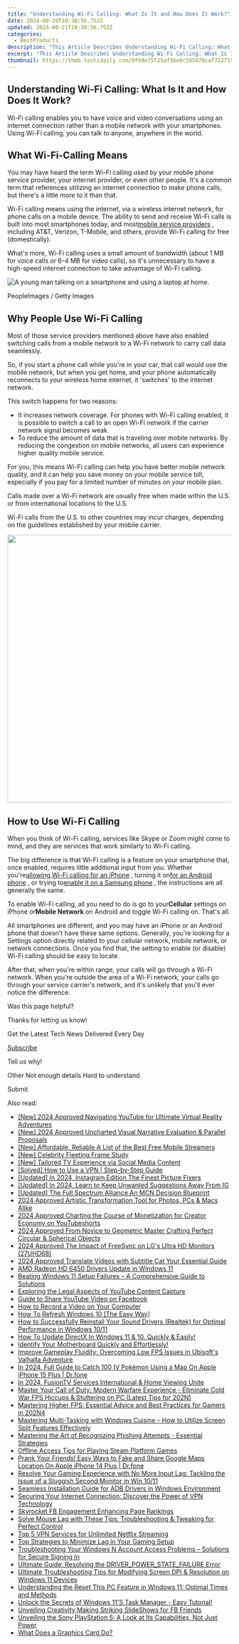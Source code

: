 ```yaml
---
title: "Understanding Wi-Fi Calling: What Is It and How Does It Work?"
date: 2024-08-20T10:38:56.752Z
updated: 2024-08-21T10:38:56.752Z
categories:
  - BestProducts
description: "This Article Describes Understanding Wi-Fi Calling: What Is It and How Does It Work?"
excerpt: "This Article Describes Understanding Wi-Fi Calling: What Is It and How Does It Work?"
thumbnail: https://thmb.techidaily.com/0fb9e75f25af36e0c595b70caf722719ae176ebbaafa4088d329d674adb3fc6f.jpg
---
```


## Understanding Wi-Fi Calling: What Is It and How Does It Work?
 Wi-Fi calling enables you to have voice and video conversations using an internet connection rather than a mobile network with your smartphones. Using Wi-Fi calling, you can talk to anyone, anywhere in the world.

## What Wi-Fi-Calling Means

 You may have heard the term Wi-Fi calling used by your mobile phone service provider, your internet provider, or even other people. It's a common term that references utilizing an internet connection to make phone calls, but there's a little more to it than that.

 Wi-Fi calling means using the internet, via a wireless internet network, for phone calls on a mobile device. The ability to send and receive Wi-Fi calls is built into most smartphones today, and most[mobile service providers](https://www.lifewire.com/what-is-a-mobile-carrier-2373339) , including AT&T, Verizon, T-Mobile, and others, provide Wi-Fi calling for free (domestically).

 What's more, Wi-Fi calling uses a small amount of bandwidth (about 1 MB for voice calls or 6-4 MB for video calls), so it's unnecessary to have a high-speed internet connection to take advantage of Wi-Fi calling.

![A young man talking on a smartphone and using a laptop at home.](https://www.lifewire.com/thmb/KLzUJ0fFYvK42aQkegmRIgl5Wn8=/1500x0/filters:no_upscale():max_bytes(150000):strip_icc():format(webp)/GettyImages-1187582500-d71cdd9c911f4da39702a729801e44f7.jpg)

 ​PeopleImages / Getty Images

## Why People Use Wi-Fi Calling

 Most of those service providers mentioned above have also enabled switching calls from a mobile network to a Wi-Fi network to carry call data seamlessly.

 So, if you start a phone call while you're in your car, that call would use the mobile network, but when you get home, and your phone automatically reconnects to your wireless home internet, it 'switches' to the internet network.

 This switch happens for two reasons:

* It increases network coverage. For phones with Wi-Fi calling enabled, it is possible to switch a call to an open Wi-Fi network if the carrier network signal becomes weak.
* To reduce the amount of data that is traveling over mobile networks. By reducing the congestion on mobile networks, all users can experience higher quality mobile service.

 For you, this means Wi-Fi calling can help you have better mobile network quality, and it can help you save money on your mobile service bill, especially if you pay for a limited number of minutes on your mobile plan.

 Calls made over a Wi-Fi network are usually free when made within the U.S. or from international locations to the U.S.

 Wi-Fi calls from the U.S. to other countries may incur charges, depending on the guidelines established by your mobile carrier.

<!-- affiliate ads begin -->
<a href="https://appsumo.8odi.net/c/5597632/2082541/7443" target="_top" id="2082541"><img src="//a.impactradius-go.com/display-ad/7443-2082541" border="0" alt="" width="1200" height="600"/></a><img height="0" width="0" src="https://appsumo.8odi.net/i/5597632/2082541/7443" style="position:absolute;visibility:hidden;" border="0" />
<!-- affiliate ads end -->
## How to Use Wi-Fi Calling

 When you think of Wi-Fi calling, services like Skype or Zoom might come to mind, and they are services that work similarly to Wi-Fi calling.

 The big difference is that Wi-Fi calling is a feature on your smartphone that, once enabled, requires little additional input from you. Whether you're[allowing Wi-Fi calling for an iPhone](https://www.lifewire.com/use-iphone-wifi-calling-1999746) , turning it on[for an Android phone](https://www.lifewire.com/enabling-wifi-calling-on-android-4684146) , or trying to[enable it on a Samsung phone](https://www.lifewire.com/enable-wifi-calling-on-samsung-phone-4684472) , the instructions are all generally the same.

 To enable Wi-Fi calling, all you need to do is go to your**Cellular** settings on iPhone or**Mobile Network** on Android and toggle Wi-Fi calling on. That's all.

 All smartphones are different, and you may have an iPhone or an Android phone that doesn't have these same options. Generally, you're looking for a Settings option directly related to your cellular network, mobile network, or network connections. Once you find that, the setting to enable (or disable) Wi-Fi calling should be easy to locate.

 After that, when you're within range, your calls will go through a Wi-Fi network. When you're outside the area of a Wi-Fi network, your calls go through your service carrier's network, and it's unlikely that you'll ever notice the difference.

Was this page helpful?

Thanks for letting us know!

 Get the Latest Tech News Delivered Every Day

[Subscribe](https://www.lifewire.com/#)

Tell us why!

 Other  Not enough details  Hard to understand

 Submit

<ins class="adsbygoogle"
     style="display:block"
     data-ad-format="autorelaxed"
     data-ad-client="ca-pub-7571918770474297"
     data-ad-slot="1223367746"></ins>



<ins class="adsbygoogle"
     style="display:block"
     data-ad-client="ca-pub-7571918770474297"
     data-ad-slot="8358498916"
     data-ad-format="auto"
     data-full-width-responsive="true"></ins>

<span class="atpl-alsoreadstyle">Also read:</span>
<div><ul>
<li><a href="https://youtube-blog.techidaily.com/024-approved-navigating-youtube-for-ultimate-virtual-reality-adventures/"><u>[New] 2024 Approved  Navigating YouTube for Ultimate Virtual Reality Adventures</u></a></li>
<li><a href="https://desktop-recording.techidaily.com/new-2024-approved-uncharted-visual-narrative-evaluation-and-parallel-proposals/"><u>[New] 2024 Approved  Uncharted Visual Narrative Evaluation & Parallel Proposals</u></a></li>
<li><a href="https://extra-resources.techidaily.com/new-affordable-reliable-a-list-of-the-best-free-mobile-streamers/"><u>[New] Affordable, Reliable  A List of the Best Free Mobile Streamers</u></a></li>
<li><a href="https://vimeo-videos.techidaily.com/new-celebrity-fleeting-frame-study/"><u>[New] Celebrity Fleeting Frame Study</u></a></li>
<li><a href="https://facebook-video-content.techidaily.com/new-tailored-tv-experience-via-social-media-content/"><u>[New] Tailored TV Experience via Social Media Content</u></a></li>
<li><a href="https://tech-renaissance.techidaily.com/solved-how-to-use-a-vpn-step-by-step-guide/"><u>[Solved] How to Use a VPN | Step-by-Step Guide</u></a></li>
<li><a href="https://instagram-video-recordings.techidaily.com/updated-in-2024-instagram-edition-the-finest-picture-fixers/"><u>[Updated] In 2024, Instagram Edition  The Finest Picture Fixers</u></a></li>
<li><a href="https://instagram-video-recordings.techidaily.com/updated-in-2024-learn-to-keep-unwanted-suggestions-away-from-ig/"><u>[Updated] In 2024, Learn to Keep Unwanted Suggestions Away From IG</u></a></li>
<li><a href="https://facebook-record-videos.techidaily.com/updated-the-full-spectrum-alliance-an-mcn-decision-blueprint/"><u>[Updated] The Full Spectrum Alliance  An MCN Decision Blueprint</u></a></li>
<li><a href="https://fox-http.techidaily.com/2024-approved-artistic-transformation-tool-for-photos-pcs-and-macs-alike/"><u>2024 Approved  Artistic Transformation Tool for Photos, PCs & Macs Alike</u></a></li>
<li><a href="https://youtube-video-recordings.techidaily.com/2024-approved-charting-the-course-of-monetization-for-creator-economy-on-youtubeshorts/"><u>2024 Approved  Charting the Course of Monetization for Creator Economy on YouTubeshorts</u></a></li>
<li><a href="https://screen-capture.techidaily.com/2024-approved-from-novice-to-geometric-master-crafting-perfect-circular-and-spherical-objects/"><u>2024 Approved  From Novice to Geometric Master  Crafting Perfect Circular & Spherical Objects</u></a></li>
<li><a href="https://fox-hovers.techidaily.com/2024-approved-the-impact-of-freesync-on-lgs-ultra-hd-monitors-27uhd68/"><u>2024 Approved  The Impact of FreeSync on LG's Ultra HD Monitors (27UHD68)</u></a></li>
<li><a href="https://ai-video-translation.techidaily.com/2024-approved-translate-videos-with-subtitle-cat-your-essential-guide/"><u>2024 Approved Translate Videos with Subtitle Cat Your Essential Guide</u></a></li>
<li><a href="https://tech-renaissance.techidaily.com/amd-radeon-hd-6450-drivers-update-in-windows-11/"><u>AMD Radeon HD 6450 Drivers Update in Windows 11</u></a></li>
<li><a href="https://tech-renaissance.techidaily.com/beating-windows-11-setup-failures-a-comprehensive-guide-to-solutions/"><u>Beating Windows 11 Setup Failures – A Comprehensive Guide to Solutions</u></a></li>
<li><a href="https://youtube-videos.techidaily.com/exploring-the-legal-aspects-of-youtube-content-capture/"><u>Exploring the Legal Aspects of YouTube Content Capture</u></a></li>
<li><a href="https://youtube-webster.techidaily.com/-to-share-youtube-video-on-facebook/"><u>Guide to Share YouTube Video on Facebook</u></a></li>
<li><a href="https://tech-renaissance.techidaily.com/how-to-record-a-video-on-your-computer/"><u>How to Record a Video on Your Computer</u></a></li>
<li><a href="https://tech-renaissance.techidaily.com/how-to-refresh-windows-10-the-easy-way/"><u>How To Refresh Windows 10 [The Easy Way]</u></a></li>
<li><a href="https://tech-renaissance.techidaily.com/how-to-successfully-reinstall-your-sound-drivers-realtek-for-optimal-performance-in-windows-1011/"><u>How to Successfully Reinstall Your Sound Drivers (Realtek) for Optimal Performance in Windows 10/11</u></a></li>
<li><a href="https://tech-renaissance.techidaily.com/1723808009592-how-to-update-directx-in-windows-11-and-10-quickly-and-easily/"><u>How To Update DirectX In Windows 11 & 10. Quickly & Easily!</u></a></li>
<li><a href="https://tech-renaissance.techidaily.com/1723807892825-identify-your-motherboard-quickly-and-effortlessly/"><u>Identify Your Motherboard Quickly and Effortlessly!</u></a></li>
<li><a href="https://tech-renaissance.techidaily.com/improve-gameplay-fluidity-overcoming-low-fps-issues-in-ubisofts-valhalla-adventure/"><u>Improve Gameplay Fluidity: Overcoming Low FPS Issues in Ubisoft's Valhalla Adventure</u></a></li>
<li><a href="https://ios-pokemon-go.techidaily.com/in-2024-full-guide-to-catch-100-iv-pokemon-using-a-map-on-apple-iphone-15-plus-drfone-by-drfone-virtual-ios/"><u>In 2024, Full Guide to Catch 100 IV Pokémon Using a Map On Apple iPhone 15 Plus | Dr.fone</u></a></li>
<li><a href="https://some-knowledge.techidaily.com/in-2024-fusiontv-services-international-and-home-viewing-unite/"><u>In 2024, FusionTV Services  International & Home Viewing Unite</u></a></li>
<li><a href="https://tech-renaissance.techidaily.com/master-your-call-of-duty-modern-warfare-experience-eliminate-cold-war-fps-hiccups-and-stuttering-on-pc-latest-tips-for-202n/"><u>Master Your Call of Duty: Modern Warfare Experience - Eliminate Cold War FPS Hiccups & Stuttering on PC (Latest Tips for 202N)</u></a></li>
<li><a href="https://tech-renaissance.techidaily.com/mastering-higher-fps-essential-advice-and-best-practices-for-gamers-in-202n4/"><u>Mastering Higher FPS: Essential Advice and Best Practices for Gamers in 202N4</u></a></li>
<li><a href="https://tech-renaissance.techidaily.com/mastering-multi-tasking-with-windows-cuisine-how-to-utilize-screen-split-features-effectively/"><u>Mastering Multi-Tasking with Windows Cuisine – How to Utilize Screen Split Features Effectively</u></a></li>
<li><a href="https://tech-renaissance.techidaily.com/mastering-the-art-of-recognizing-phishing-attempts-essential-strategies/"><u>Mastering the Art of Recognizing Phishing Attempts - Essential Strategies</u></a></li>
<li><a href="https://tech-renaissance.techidaily.com/offline-access-tips-for-playing-steam-platform-games/"><u>Offline Access Tips for Playing Steam Platform Games</u></a></li>
<li><a href="https://fake-location.techidaily.com/prank-your-friends-easy-ways-to-fake-and-share-google-maps-location-on-apple-iphone-14-plus-drfone-by-drfone-virtual-ios/"><u>Prank Your Friends! Easy Ways to Fake and Share Google Maps Location On Apple iPhone 14 Plus | Dr.fone</u></a></li>
<li><a href="https://tech-renaissance.techidaily.com/resolve-your-gaming-experience-with-no-more-input-lag-tackling-the-issue-of-a-sluggish-second-monitor-in-win-1011/"><u>Resolve Your Gaming Experience with No More Input Lag: Tackling the Issue of a Sluggish Second Monitor in Win 10/11</u></a></li>
<li><a href="https://tech-renaissance.techidaily.com/seamless-installation-guide-for-adb-drivers-in-windows-environment/"><u>Seamless Installation Guide for ADB Drivers in Windows Environment</u></a></li>
<li><a href="https://tech-renaissance.techidaily.com/securing-your-internet-connection-discover-the-power-of-vpn-technology/"><u>Securing Your Internet Connection: Discover the Power of VPN Technology</u></a></li>
<li><a href="https://facebook-video-recording.techidaily.com/skyrocket-fb-engagement-enhancing-page-rankings/"><u>Skyrocket FB Engagement  Enhancing Page Rankings</u></a></li>
<li><a href="https://tech-renaissance.techidaily.com/solve-mouse-lag-with-these-tips-troubleshooting-and-tweaking-for-perfect-control/"><u>Solve Mouse Lag with These Tips: Troubleshooting & Tweaking for Perfect Control</u></a></li>
<li><a href="https://tech-renaissance.techidaily.com/top-5-vpn-services-for-unlimited-netflix-streaming/"><u>Top 5 VPN Services for Unlimited Netflix Streaming</u></a></li>
<li><a href="https://tech-renaissance.techidaily.com/top-strategies-to-minimize-lag-in-your-gaming-setup/"><u>Top Strategies to Minimize Lag in Your Gaming Setup</u></a></li>
<li><a href="https://tech-renaissance.techidaily.com/troubleshooting-your-windows-n-account-access-problems-solutions-for-secure-signing-in/"><u>Troubleshooting Your Windows N Account Access Problems – Solutions for Secure Signing In</u></a></li>
<li><a href="https://tech-renaissance.techidaily.com/ultimate-guide-resolving-the-driverpowerstatefailure-error/"><u>Ultimate Guide: Resolving the DRIVER_POWER_STATE_FAILURE Error</u></a></li>
<li><a href="https://tech-renaissance.techidaily.com/ultimate-troubleshooting-tips-for-modifying-screen-dpi-and-resolution-on-windows-11-devices/"><u>Ultimate Troubleshooting Tips for Modifying Screen DPI & Resolution on Windows 11 Devices</u></a></li>
<li><a href="https://tech-renaissance.techidaily.com/understanding-the-reset-this-pc-feature-in-windows-11-optimal-times-and-methods/"><u>Understanding the Reset This PC Feature in Windows 11: Optimal Times and Methods</u></a></li>
<li><a href="https://tech-renaissance.techidaily.com/1723808146365-unlock-the-secrets-of-windows-11s-task-manager-easy-tutorial/"><u>Unlock the Secrets of Windows 11'S Task Manager - Easy Tutorial!</u></a></li>
<li><a href="https://facebook-video-files.techidaily.com/unveiling-creativity-making-striking-slideshows-for-fb-friends/"><u>Unveiling Creativity  Making Striking SlideShows for FB Friends</u></a></li>
<li><a href="https://buynow-reviews.techidaily.com/unveiling-the-sony-playstation-5-a-look-at-its-capabilities-not-just-power/"><u>Unveiling the Sony PlayStation 5: A Look at Its Capabilities, Not Just Power</u></a></li>
<li><a href="https://tech-renaissance.techidaily.com/what-does-a-graphics-card-do/"><u>What Does a Graphics Card Do?</u></a></li>
</ul></div>
